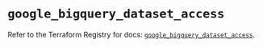 # `google_bigquery_dataset_access`

Refer to the Terraform Registry for docs: [`google_bigquery_dataset_access`](https://registry.terraform.io/providers/hashicorp/google-beta/6.37.0/docs/resources/google_bigquery_dataset_access).
